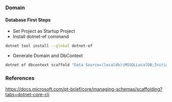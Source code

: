 ﻿### Domain

#### Database First Steps

* Set Project as Startup Project
* Install dotnet-ef command
```sh
dotnet tool install --global dotnet-ef
```
* Generate Domain and DbContext
```sh
dotnet ef dbcontext scaffold "Data Source=(localdb)\MSSQLLocalDB;Initial Catalog=Chinook" Microsoft.EntityFrameworkCore.SqlServer [--table table1 table2]
```


### References
https://docs.microsoft.com/pt-br/ef/core/managing-schemas/scaffolding?tabs=dotnet-core-cli